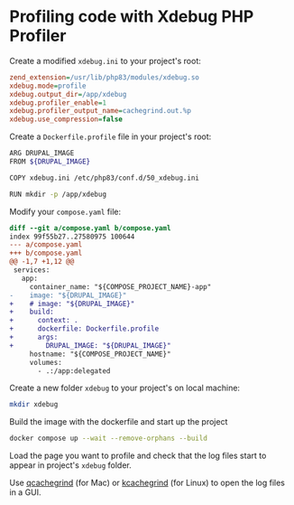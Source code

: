 # Profiling code with Xdebug PHP Profiler

Create a modified `xdebug.ini` to your project's root:
```ini
zend_extension=/usr/lib/php83/modules/xdebug.so
xdebug.mode=profile
xdebug.output_dir=/app/xdebug
xdebug.profiler_enable=1
xdebug.profiler_output_name=cachegrind.out.%p
xdebug.use_compression=false
```

Create a `Dockerfile.profile` file in your project's root:
```bash
ARG DRUPAL_IMAGE
FROM ${DRUPAL_IMAGE}

COPY xdebug.ini /etc/php83/conf.d/50_xdebug.ini

RUN mkdir -p /app/xdebug
```

Modify your `compose.yaml` file:

```diff
diff --git a/compose.yaml b/compose.yaml
index 99f55b27..27580975 100644
--- a/compose.yaml
+++ b/compose.yaml
@@ -1,7 +1,12 @@
 services:
   app:
     container_name: "${COMPOSE_PROJECT_NAME}-app"
-    image: "${DRUPAL_IMAGE}"
+    # image: "${DRUPAL_IMAGE}"
+    build:
+      context: .
+      dockerfile: Dockerfile.profile
+      args:
+        DRUPAL_IMAGE: "${DRUPAL_IMAGE}"
     hostname: "${COMPOSE_PROJECT_NAME}"
     volumes:
       - .:/app:delegated
```

Create a new folder `xdebug` to your project's on local machine:
```bash
mkdir xdebug
```

Build the image with the dockerfile and start up the project 
```bash
docker compose up --wait --remove-orphans --build
```

Load the page you want to profile and check that the log files start to appear in project's `xdebug` folder.

Use [qcachegrind](https://formulae.brew.sh/formula/qcachegrind) (for Mac) or [kcachegrind](https://kcachegrind.github.io/) (for Linux) to open the log files in a GUI. 

